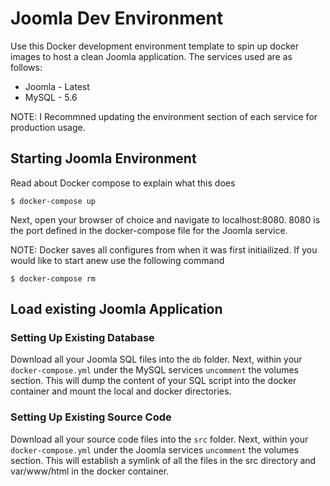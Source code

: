 # Joomla Dev Environment

Use this Docker development environment template to spin up docker images to host a clean Joomla application. The services used are as follows:

* Joomla - Latest
* MySQL - 5.6

NOTE: I Recommned updating the environment section of each service for production usage.

## Starting Joomla Environment
Read about Docker compose to explain what this does
```
$ docker-compose up
```

Next, open your browser of choice and navigate to localhost:8080. 8080 is the port defined in the docker-compose file for the Joomla service.

NOTE: Docker saves all configures from when it was first initiailized. If you would like to start anew use the following command

```
$ docker-compose rm
```

## Load existing Joomla Application

### Setting Up Existing Database

Download all your Joomla SQL files into the `db` folder. Next, within your `docker-compose.yml` under the MySQL services `uncomment` the volumes section. This will dump the content of your SQL script into the docker container and mount the local and docker directories.

### Setting Up Existing Source Code

Download all your source code files into the `src` folder. Next, within your `docker-compose.yml` under the Joomla services `uncomment` the volumes section. This will establish a symlink of all the files in the src directory and var/www/html in the docker container.